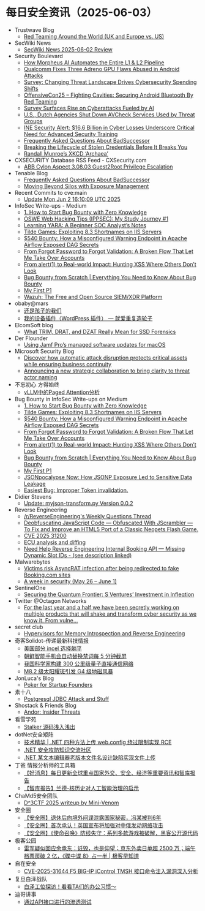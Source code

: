 # 每日安全资讯（2025-06-03）

- Trustwave Blog
  - [Red Teaming Around the World (UK and Europe vs. US)](https://www.trustwave.com/en-us/resources/blogs/trustwave-blog/red-teaming-around-the-world-uk-and-europe-vs-us/)
- SecWiki News
  - [SecWiki News 2025-06-02 Review](http://www.sec-wiki.com/?2025-06-02)
- Security Boulevard
  - [How Morpheus AI Automates the Entire L1 & L2 Pipeline](https://securityboulevard.com/2025/06/how-morpheus-ai-automates-the-entire-l1-l2-pipeline/?utm_source=rss&utm_medium=rss&utm_campaign=how-morpheus-ai-automates-the-entire-l1-l2-pipeline)
  - [Qualcomm Fixes Three Adreno GPU Flaws Abused in Android Attacks](https://securityboulevard.com/2025/06/qualcomm-fixes-three-adreno-gpu-flaws-abused-in-android-attacks/?utm_source=rss&utm_medium=rss&utm_campaign=qualcomm-fixes-three-adreno-gpu-flaws-abused-in-android-attacks)
  - [Survey: Changing Threat Landscape Drives Cybersecurity Spending Shifts](https://securityboulevard.com/2025/06/survey-changing-threat-landscape-drives-cybersecurity-spending-shifts/?utm_source=rss&utm_medium=rss&utm_campaign=survey-changing-threat-landscape-drives-cybersecurity-spending-shifts)
  - [OffensiveCon25 – Fighting Cavities: Securing Android Bluetooth By Red Teaming](https://securityboulevard.com/2025/06/offensivecon25-fighting-cavities-securing-android-bluetooth-by-red-teaming/?utm_source=rss&utm_medium=rss&utm_campaign=offensivecon25-fighting-cavities-securing-android-bluetooth-by-red-teaming)
  - [Survey Surfaces Rise on Cyberattacks Fueled by AI](https://securityboulevard.com/2025/06/survey-surfaces-rise-on-cyberattacks-fueled-by-ai/?utm_source=rss&utm_medium=rss&utm_campaign=survey-surfaces-rise-on-cyberattacks-fueled-by-ai)
  - [U.S., Dutch Agencies Shut Down AVCheck Services Used by Threat Groups](https://securityboulevard.com/2025/06/u-s-dutch-agencies-shut-down-avcheck-services-used-by-threat-groups/?utm_source=rss&utm_medium=rss&utm_campaign=u-s-dutch-agencies-shut-down-avcheck-services-used-by-threat-groups)
  - [INE Security Alert: $16.6 Billion in Cyber Losses Underscore Critical Need for Advanced Security Training](https://securityboulevard.com/2025/06/ine-security-alert-16-6-billion-in-cyber-losses-underscore-critical-need-for-advanced-security-training/?utm_source=rss&utm_medium=rss&utm_campaign=ine-security-alert-16-6-billion-in-cyber-losses-underscore-critical-need-for-advanced-security-training)
  - [Frequently Asked Questions About BadSuccessor](https://securityboulevard.com/2025/06/frequently-asked-questions-about-badsuccessor/?utm_source=rss&utm_medium=rss&utm_campaign=frequently-asked-questions-about-badsuccessor)
  - [Breaking the Lifecycle of Stolen Credentials Before It Breaks You](https://securityboulevard.com/2025/06/breaking-the-lifecycle-of-stolen-credentials-before-it-breaks-you/?utm_source=rss&utm_medium=rss&utm_campaign=breaking-the-lifecycle-of-stolen-credentials-before-it-breaks-you)
  - [Randall Munroe’s XKCD ‘Archaea’](https://securityboulevard.com/2025/06/randall-munroes-xkcd-archaea/?utm_source=rss&utm_medium=rss&utm_campaign=randall-munroes-xkcd-archaea)
- CXSECURITY Database RSS Feed - CXSecurity.com
  - [ABB Cylon Aspect 3.08.03 Guest2Root Privilege Escalation](https://cxsecurity.com/issue/WLB-2025060001)
- Tenable Blog
  - [Frequently Asked Questions About BadSuccessor](https://www.tenable.com/blog/frequently-asked-questions-about-badsuccessor)
  - [Moving Beyond Silos with Exposure Management](https://www.tenable.com/blog/moving-beyond-silos-with-exposure-management)
- Recent Commits to cve:main
  - [Update Mon Jun  2 16:10:09 UTC 2025](https://github.com/trickest/cve/commit/72478b0d57c9c748b1767763e29b88c9b6cd7047)
- InfoSec Write-ups - Medium
  - [1. How to Start Bug Bounty with Zero Knowledge](https://infosecwriteups.com/how-to-start-bug-bounty-with-zero-knowledge-bfa8c98d897e?source=rss----7b722bfd1b8d---4)
  - [OSWE Web Hacking Tips (IPPSEC): My Study Journey #1](https://infosecwriteups.com/oswe-web-hacking-tips-ippsec-my-study-journey-1-4455f8bc7428?source=rss----7b722bfd1b8d---4)
  - [Learning YARA: A Beginner SOC Analyst’s Notes](https://infosecwriteups.com/learning-yara-a-beginner-soc-analysts-notes-e0de4b3e2cd1?source=rss----7b722bfd1b8d---4)
  - [Tilde Games: Exploiting 8.3 Shortnames on IIS Servers](https://infosecwriteups.com/tilde-games-exploiting-8-3-shortnames-on-iis-servers-6f232071e01f?source=rss----7b722bfd1b8d---4)
  - [$540 Bounty: How a Misconfigured Warning Endpoint in Apache Airflow Exposed DAG Secrets](https://infosecwriteups.com/540-bounty-how-a-misconfigured-warning-endpoint-in-apache-airflow-exposed-dag-secrets-ceafdad57673?source=rss----7b722bfd1b8d---4)
  - [From Forgot Password to Forgot Validation: A Broken Flow That Let Me Take Over Accounts](https://infosecwriteups.com/from-forgot-password-to-forgot-validation-a-broken-flow-that-let-me-take-over-accounts-04fb7c5b7ecc?source=rss----7b722bfd1b8d---4)
  - [From alert(1) to Real-world Impact: Hunting XSS Where Others Don’t Look](https://infosecwriteups.com/from-alert-1-to-real-world-impact-hunting-xss-where-others-dont-look-27f70dbe9778?source=rss----7b722bfd1b8d---4)
  - [Bug Bounty from Scratch | Everything You Need to Know About Bug Bounty](https://infosecwriteups.com/bug-bounty-from-scratch-everything-you-need-to-know-about-bug-bounty-a2ece2070c4b?source=rss----7b722bfd1b8d---4)
  - [My First P1](https://infosecwriteups.com/my-first-p1-ae9d09c02927?source=rss----7b722bfd1b8d---4)
  - [Wazuh: The Free and Open Source SIEM/XDR Platform](https://infosecwriteups.com/wazuh-the-free-and-open-source-siem-xdr-platform-416f157f1c62?source=rss----7b722bfd1b8d---4)
- obaby@mars
  - [还是孩子的我们](https://h4ck.org.cn/2025/06/20899)
  - [我的设备插件（WordPress 插件） — 就爱重复造轮子](https://h4ck.org.cn/2025/06/20925)
- ElcomSoft blog
  - [What TRIM, DRAT, and DZAT Really Mean for SSD Forensics](https://blog.elcomsoft.com/2025/06/what-trim-drat-and-dzat-really-mean-for-ssd-forensics/)
- Der Flounder
  - [Using Jamf Pro’s managed software updates for macOS](https://derflounder.wordpress.com/2025/06/02/using-jamf-pros-managed-software-updates-for-macos/)
- Microsoft Security Blog
  - [Discover how automatic attack disruption protects critical assets while ensuring business continuity](https://techcommunity.microsoft.com/blog/microsoftdefenderatpblog/discover-how-automatic-attack-disruption-protects-critical-assets-while-ensuring/4416597)
  - [Announcing a new strategic collaboration to bring clarity to threat actor naming](https://www.microsoft.com/en-us/security/blog/2025/06/02/announcing-a-new-strategic-collaboration-to-bring-clarity-to-threat-actor-naming/)
- 不忘初心 方得始终
  - [vLLM中的Paged Attention分析](http://terenceli.github.io/%E6%8A%80%E6%9C%AF/2025/06/02/vllm-paged-attn)
- Bug Bounty in InfoSec Write-ups on Medium
  - [1. How to Start Bug Bounty with Zero Knowledge](https://infosecwriteups.com/how-to-start-bug-bounty-with-zero-knowledge-bfa8c98d897e?source=rss----7b722bfd1b8d--bug_bounty)
  - [Tilde Games: Exploiting 8.3 Shortnames on IIS Servers](https://infosecwriteups.com/tilde-games-exploiting-8-3-shortnames-on-iis-servers-6f232071e01f?source=rss----7b722bfd1b8d--bug_bounty)
  - [$540 Bounty: How a Misconfigured Warning Endpoint in Apache Airflow Exposed DAG Secrets](https://infosecwriteups.com/540-bounty-how-a-misconfigured-warning-endpoint-in-apache-airflow-exposed-dag-secrets-ceafdad57673?source=rss----7b722bfd1b8d--bug_bounty)
  - [From Forgot Password to Forgot Validation: A Broken Flow That Let Me Take Over Accounts](https://infosecwriteups.com/from-forgot-password-to-forgot-validation-a-broken-flow-that-let-me-take-over-accounts-04fb7c5b7ecc?source=rss----7b722bfd1b8d--bug_bounty)
  - [From alert(1) to Real-world Impact: Hunting XSS Where Others Don’t Look](https://infosecwriteups.com/from-alert-1-to-real-world-impact-hunting-xss-where-others-dont-look-27f70dbe9778?source=rss----7b722bfd1b8d--bug_bounty)
  - [Bug Bounty from Scratch | Everything You Need to Know About Bug Bounty](https://infosecwriteups.com/bug-bounty-from-scratch-everything-you-need-to-know-about-bug-bounty-a2ece2070c4b?source=rss----7b722bfd1b8d--bug_bounty)
  - [My First P1](https://infosecwriteups.com/my-first-p1-ae9d09c02927?source=rss----7b722bfd1b8d--bug_bounty)
  - [JSONpocalypse Now: How JSONP Exposure Led to Sensitive Data Leakage](https://infosecwriteups.com/jsonpocalypse-now-how-jsonp-exposure-led-to-sensitive-data-leakage-987b0e2718a8?source=rss----7b722bfd1b8d--bug_bounty)
  - [Easiest Bug: Improper Token invalidation.](https://infosecwriteups.com/easiest-bug-improper-token-invalidation-378e1bc60d94?source=rss----7b722bfd1b8d--bug_bounty)
- Didier Stevens
  - [Update: myjson-transform.py Version 0.0.2](https://blog.didierstevens.com/2025/06/02/update-myjson-transform-py-version-0-0-2/)
- Reverse Engineering
  - [/r/ReverseEngineering's Weekly Questions Thread](https://www.reddit.com/r/ReverseEngineering/comments/1l1bf50/rreverseengineerings_weekly_questions_thread/)
  - [Deobfuscating JavaScript Code — Obfuscated With JScrambler — To Fix and Improve an HTML5 Port of a Classic Neopets Flash Game.](https://www.reddit.com/r/ReverseEngineering/comments/1l1wpbs/deobfuscating_javascript_code_obfuscated_with/)
  - [CVE 2025 31200](https://www.reddit.com/r/ReverseEngineering/comments/1l1vzmi/cve_2025_31200/)
  - [ECU analysis and diffing](https://www.reddit.com/r/ReverseEngineering/comments/1l1tpni/ecu_analysis_and_diffing/)
  - [Need Help Reverse Engineering Internal Booking API — Missing Dynamic Slot IDs - (see description linked)](https://www.reddit.com/r/ReverseEngineering/comments/1l1kqwa/need_help_reverse_engineering_internal_booking/)
- Malwarebytes
  - [Victims risk AsyncRAT infection after being redirected to fake Booking.com sites](https://www.malwarebytes.com/blog/news/2025/06/victims-risk-asyncrat-infection-after-being-redirected-to-fake-booking-sites)
  - [A week in security (May 26 &#8211; June 1)](https://www.malwarebytes.com/blog/news/2025/06/a-week-in-security-may-26-june-1)
- SentinelOne
  - [Securing the Quantum Frontier: S Ventures’ Investment in Infleqtion](https://www.sentinelone.com/blog/securing-the-quantum-frontier-s-ventures-investment-in-infleqtion/)
- Twitter @Octagon Networks
  - [For the last year and a half we have been secretly working on multiple products that will shake and transform cyber security as we know it. From vulne...](https://x.com/OctagonNetworks/status/1929531628008689678)
- secret club
  - [Hypervisors for Memory Introspection and Reverse Engineering](https://secret.club/2025/06/02/hypervisors-for-memory-introspection-and-reverse-engineering.html)
- 奇客Solidot–传递最新科技情报
  - [美国部分 incel 选择躺平](https://www.solidot.org/story?sid=81450)
  - [朝鲜智能手机会自动替换禁词每 5 分钟截屏](https://www.solidot.org/story?sid=81449)
  - [我国科学家构建 300 公里级量子直接通信网络](https://www.solidot.org/story?sid=81448)
  - [M8.2 级太阳耀斑引发 G4 级地磁风暴](https://www.solidot.org/story?sid=81447)
- JonLuca's Blog
  - [Poker for Startup Founders](https://blog.jonlu.ca/blog/poker-for-founders)
- 素十八
  - [Postgresql JDBC Attack and Stuff](https://su18.org/post/postgresql-jdbc-attack-and-stuff/)
- Shostack & Friends Blog
  - [Andor: Insider Threats](https://shostack.org/blog/andor-insider-threat/)
- 看雪学苑
  - [Stalker 源码浅入浅出](https://mp.weixin.qq.com/s?__biz=MjM5NTc2MDYxMw==&mid=2458594865&idx=2&sn=ad8df93041115c72b43a9b7bf9d1ecd1)
- dotNet安全矩阵
  - [技术精华 | .NET 四种方法上传 web.config 绕过限制实现 RCE](https://mp.weixin.qq.com/s?__biz=MzUyOTc3NTQ5MA==&mid=2247499790&idx=1&sn=91fc65c817ed18dfb8198f2b5af72aa9)
  - [.NET 安全攻防知识交流社区](https://mp.weixin.qq.com/s?__biz=MzUyOTc3NTQ5MA==&mid=2247499790&idx=2&sn=c151ac6c5c83c66f9fa496a53c27c679)
  - [.NET 某文本编辑器老版本文件名设计缺陷实现文件上传](https://mp.weixin.qq.com/s?__biz=MzUyOTc3NTQ5MA==&mid=2247499790&idx=3&sn=dcd2f3fc9fd47f41f2bd769b250cb51b)
- 丁爸 情报分析师的工具箱
  - [【好消息】每日更新全球重点国家外交、安全、经济等重要资讯和智库报告](https://mp.weixin.qq.com/s?__biz=MzI2MTE0NTE3Mw==&mid=2651150211&idx=1&sn=f1d4937517be0c88fb3c4cd60c14b4ba)
  - [【智库报告】兰德-核历史对人工智能治理的启示](https://mp.weixin.qq.com/s?__biz=MzI2MTE0NTE3Mw==&mid=2651150211&idx=2&sn=40d8a8954c4d64dc830676ee742ad583)
- ChaMd5安全团队
  - [D^3CTF 2025 writeup by Mini-Venom](https://mp.weixin.qq.com/s?__biz=MzIzMTc1MjExOQ==&mid=2247512996&idx=1&sn=ce94e01dfceef60dbf2f055d36a6e770)
- 安全圈
  - [【安全圈】退休后向境外间谍泄露国家秘密，冯某被判6年](https://mp.weixin.qq.com/s?__biz=MzIzMzE4NDU1OQ==&mid=2652069966&idx=1&sn=b97e67cc3eddab98a5a87837f53269ff)
  - [【安全圈】首次承认！英国宣布将加强对中俄发动网络攻击](https://mp.weixin.qq.com/s?__biz=MzIzMzE4NDU1OQ==&mid=2652069966&idx=2&sn=ef54fec478ff536068328ba1705de261)
  - [【安全圈】《使命召唤》防线失守：系列多款游戏被破解，黑客公开源代码](https://mp.weixin.qq.com/s?__biz=MzIzMzE4NDU1OQ==&mid=2652069966&idx=3&sn=775670814fcfbf8e9a75d6875614d248)
- 极客公园
  - [雷军疑似回应余承东：诋毁，也是仰望；京东外卖日单超 2500 万；端午档票房破 2 亿，《碟中谍 8》占一半 | 极客早知道](https://mp.weixin.qq.com/s?__biz=MTMwNDMwODQ0MQ==&mid=2653080558&idx=1&sn=51bd5407c49e79f6a7bb3599f39ed5bc)
- 自在安全
  - [CVE-2025-31644 F5 BIG-IP iControl TMSH 接口命令注入漏洞深入分析](https://mp.weixin.qq.com/s?__biz=Mzk0NTU5Mjg0Ng==&mid=2247492045&idx=1&sn=4aa5d92ab474e19ac263cf91acdef793)
- 复旦白泽战队
  - [白泽工位探访！看看TA们的办公习惯～](https://mp.weixin.qq.com/s?__biz=MzU4NzUxOTI0OQ==&mid=2247494899&idx=1&sn=e846ab61d11e0b0a641f460d1b8dda5c)
- 迪哥讲事
  - [通过API接口进行的渗透测试](https://mp.weixin.qq.com/s?__biz=MzIzMTIzNTM0MA==&mid=2247497679&idx=1&sn=8df6dc655ef7f68718f13d857c161b94)
